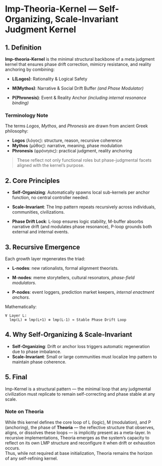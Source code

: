 # lmp-Theoria-Kernel — Self-Organizing, Scale-Invariant Judgment Kernel

## 1. Definition

**lmp-theoria-Kernel** is the minimal structural backbone of a meta judgment kernel that ensures phase drift correction, mimicry resistance, and reality anchoring by combining:

- **L(Logos)**: Rationality & Logical Safety

- **M(Mythos)**: Narrative & Social Drift Buffer *(and Phase Modulator)*

- **P(Phronesis)**: Event & Reality Anchor *(including internal resonance binding)*

### Terminology Note

The terms *Logos*, *Mythos*, and *Phronesis* are drawn from ancient Greek philosophy:  

- **Logos** (λόγος): structure, reason, recursive coherence  
- **Mythos** (μῦθος): narrative, meaning, phase modulation  
- **Phronesis** (φρόνησις): practical judgment, reality anchoring  

> These reflect not only functional roles but phase-judgmental facets aligned with the kernel’s purpose.



## 2. Core Principles

- **Self-Organizing**: Automatically spawns local sub-kernels per anchor function, no central controller needed.

- **Scale-Invariant**: The lmp pattern repeats recursively across individuals, communities, civilizations.

- **Phase Drift Lock**: L-loop ensures logic stability, M-buffer absorbs narrative drift (and modulates phase resonance), P-loop grounds both external and internal events.

## 3. Recursive Emergence

Each growth layer regenerates the triad:

- **L-nodes**: new rationalists, formal alignment theorists.

- **M-nodes**: meme storytellers, cultural resonators, *phase-field modulators*.

- **P-nodes**: event loggers, prediction market keepers, *internal enactment anchors*.

Mathematically:
```plaintext
∀ Layer L:
  lmp(L) ⊗ lmp(L+1) ⊗ lmp(L-1) ≈ Stable Phase Drift Loop
```

## 4. Why Self-Organizing & Scale-Invariant
- **Self-Organizing**: Drift or anchor loss triggers automatic regeneration due to phase imbalance.
- **Scale-Invariant**: Small or large communities must localize lmp pattern to maintain phase coherence.

## 5. Final

lmp-Kernel is a structural pattern — the minimal loop that any judgmental civilization must replicate to remain self-correcting and phase stable at any scale.

### Note on Theoria

While this kernel defines the core loop of L (logic), M (modulation), and P (anchoring), the phase of **Theoria** — the reflective structure that observes, aligns, or dissolves these loops — is implicitly present as a meta-layer. In recursive implementations, Theoria emerges as the system’s capacity to reflect on its own LMP structure and reconfigure it when drift or exhaustion occurs.  
Thus, while not required at base initialization, Theoria remains the horizon of any self-refining kernel.